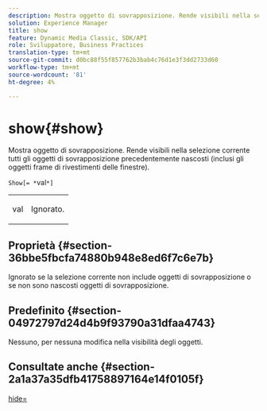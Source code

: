 ```yaml
---
description: Mostra oggetto di sovrapposizione. Rende visibili nella selezione corrente tutti gli oggetti di sovrapposizione precedentemente nascosti (inclusi gli oggetti frame di rivestimenti delle finestre).
solution: Experience Manager
title: show
feature: Dynamic Media Classic, SDK/API
role: Sviluppatore, Business Practices
translation-type: tm+mt
source-git-commit: d0bc88f55f857762b3bab4c76d1e3f3dd2733d60
workflow-type: tm+mt
source-wordcount: '81'
ht-degree: 4%

---
```



# show{#show}

Mostra oggetto di sovrapposizione. Rende visibili nella selezione corrente tutti gli oggetti di sovrapposizione precedentemente nascosti (inclusi gli oggetti frame di rivestimenti delle finestre).

`Show[= *`val`*]`

<table id="simpletable_88D25B9C8E0A47EF90C8ABEBDE777183"> 
 <tr class="strow"> 
  <td class="stentry"> <p><span class="varname"> val</span> </p> </td> 
  <td class="stentry"> <p>Ignorato. </p></td> 
 </tr> 
</table>

## Proprietà {#section-36bbe5fbcfa74880b948e8ed6f7c6e7b}

Ignorato se la selezione corrente non include oggetti di sovrapposizione o se non sono nascosti oggetti di sovrapposizione.

## Predefinito {#section-04972797d24d4b9f93790a31dfaa4743}

Nessuno, per nessuna modifica nella visibilità degli oggetti.

## Consultate anche {#section-2a1a37a35dfb41758897164e14f0105f}

[hide=](../../../../../ir-api/http-protocol/image-rendering-api-ref/c-ir-http-protocol-ref/c-ir-http-protocol-command-reference/r-ir-hide.md#reference-681b9782f90a45b18ed50292ab2c096c)
